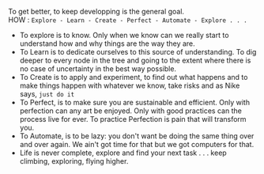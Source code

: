 To get better, to keep developping is the general goal.
<br>HOW : ```Explore - Learn - Create - Perfect - Automate - Explore . . .```
* To explore is to know. Only when we know can we really start to understand how and why things are the way they are.
* To Learn is to dedicate ourselves to this source of understanding. To dig deeper to every node in the tree and going to the extent where there is no case of uncertainty in the best way possible.
* To Create is to apply and experiment, to find out what happens and to make things happen with whatever we know, take risks and as Nike says, ```just do it```
* To Perfect, is to make sure you are sustainable and efficient. Only with perfection can any art be enjoyed. Only with good practices can the process live for ever. To practice Perfection is pain that will transform you.
* To Automate, is to be lazy: you don't want be doing the same thing over and over again. We ain't got time for that but we got computers for that.
* Life is never complete, explore and find your next task . . . keep climbing, exploring, flying higher.
